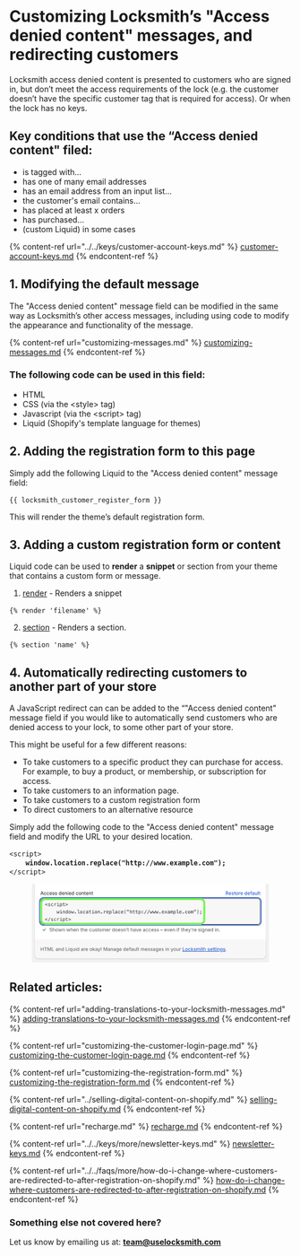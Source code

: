 # Customizing Locksmith’s "Access denied content" messages, and redirecting customers

Locksmith access denied content is presented to customers who are signed in, but don’t meet the access requirements of the lock (e.g. the customer doesn’t have the specific customer tag that is required for access). Or when the lock has no keys.

## Key conditions that use the “Access denied content" filed:

* is tagged with…
* has one of many email addresses
* has an email address from an input list…
* the customer's email contains…
* has placed at least x orders
* has purchased…
* (custom Liquid) in some cases

{% content-ref url="../../keys/customer-account-keys.md" %}
[customer-account-keys.md](../../keys/customer-account-keys.md)
{% endcontent-ref %}

## 1. Modifying the default message

The "Access denied content" message field can be modified in the same way as Locksmith’s other access messages, including using code to modify the appearance and functionality of the message.

{% content-ref url="customizing-messages.md" %}
[customizing-messages.md](customizing-messages.md)
{% endcontent-ref %}

### The following code can be used in this field:

* HTML
* CSS (via the \<style> tag)
* Javascript (via the \<script> tag)
* Liquid (Shopify's template language for themes)

## 2. Adding the registration form to this page

Simply add the following Liquid to the "Access denied content" message field:&#x20;

```
{{ locksmith_customer_register_form }}
```

This will render the theme’s default registration form.&#x20;

## 3. Adding a custom registration form or content

Liquid code can be used to **render** a **snippet** or section from your theme that contains a custom form or message.

1. [render](https://shopify.dev/docs/api/liquid/tags/render) - Renders a snippet

```
{% render 'filename' %}
```

2. [section](https://shopify.dev/docs/api/liquid/tags/section) - Renders a section.

```
{% section 'name' %}
```

## 4. Automatically redirecting customers to another part of your store

A JavaScript redirect can can be added to the “"Access denied content" message field if you would like to automatically send customers who are denied access to your lock, to some other part of your store.&#x20;

This might be useful for a few different reasons:

* To take customers to a specific product they can purchase for access. For example, to buy a product, or membership, or subscription for access.
* To take customers to an information page.
* To take customers to a custom registration form
* To direct customers to an alternative resource

Simply add the following code to the "Access denied content" message field and modify the URL to your desired location.

<pre><code>&#x3C;script>
<strong>    window.location.replace("http://www.example.com");
</strong>&#x3C;/script>
</code></pre>



<figure><img src="../../.gitbook/assets/Screenshot 2024-08-05 at 1.31.39 PM.png" alt=""><figcaption></figcaption></figure>

## Related articles:&#x20;

{% content-ref url="adding-translations-to-your-locksmith-messages.md" %}
[adding-translations-to-your-locksmith-messages.md](adding-translations-to-your-locksmith-messages.md)
{% endcontent-ref %}

{% content-ref url="customizing-the-customer-login-page.md" %}
[customizing-the-customer-login-page.md](customizing-the-customer-login-page.md)
{% endcontent-ref %}

{% content-ref url="customizing-the-registration-form.md" %}
[customizing-the-registration-form.md](customizing-the-registration-form.md)
{% endcontent-ref %}

{% content-ref url="../selling-digital-content-on-shopify.md" %}
[selling-digital-content-on-shopify.md](../selling-digital-content-on-shopify.md)
{% endcontent-ref %}

{% content-ref url="recharge.md" %}
[recharge.md](recharge.md)
{% endcontent-ref %}

{% content-ref url="../../keys/more/newsletter-keys.md" %}
[newsletter-keys.md](../../keys/more/newsletter-keys.md)
{% endcontent-ref %}

{% content-ref url="../../faqs/more/how-do-i-change-where-customers-are-redirected-to-after-registration-on-shopify.md" %}
[how-do-i-change-where-customers-are-redirected-to-after-registration-on-shopify.md](../../faqs/more/how-do-i-change-where-customers-are-redirected-to-after-registration-on-shopify.md)
{% endcontent-ref %}

### Something else not covered here?

Let us know by emailing us at: **team@uselocksmith.com**
